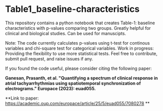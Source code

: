 # Table1_baseline-characteristics
This repository contains a python notebook that creates Table-1: baseline characteristics with p-values comparing two groups. Greatly helpful for clinical and biological studies. Can be used for manuscipts.

Note: The code currently calculates p-values using t-test for continous variables and chi-square test for categorical variables. 
Work in progress: Providing the flexibility to use more statistical tests. Feel free to contribute, submit pull request, and raise issues if any.

If you found the code useful, please consider citing the following paper: 

**Ganesan, Prasanth, et al. "Quantifying a spectrum of clinical response in atrial tachyarrhythmias using spatiotemporal synchronization of electrograms." Europace (2023): euad055.**

**Link to paper: https://academic.oup.com/europace/article/25/5/euad055/7080278 **

